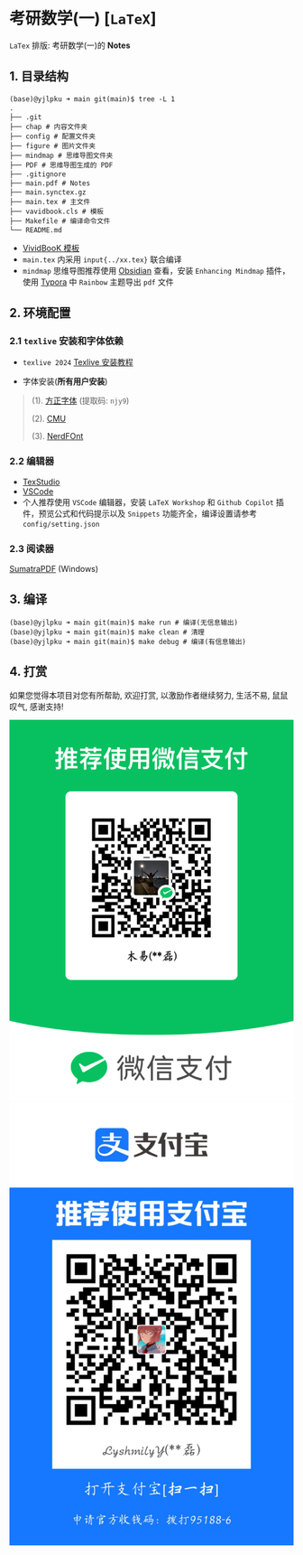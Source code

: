# 考研数学(一) [`LaTeX`]

`LaTex` 排版: 考研数学(一)的 **Notes**


## 1. 目录结构

``` shell
(base)@yjlpku ➜ main git(main)$ tree -L 1
.
├── .git
├── chap # 内容文件夹
├── config # 配置文件夹
├── figure # 图片文件夹
├── mindmap # 思维导图文件夹
├── PDF # 思维导图生成的 PDF
├── .gitignore
├── main.pdf # Notes
├── main.synctex.gz
├── main.tex # 主文件
├── vavidbook.cls # 模板
├── Makefile # 编译命令文件
└── README.md
```

- [VividBooK 模板](https://www.latexstudio.net/index/details/index/mid/3485.html)
- `main.tex` 内采用 `input{../xx.tex}` 联合编译
- `mindmap` 思维导图推荐使用 [Obsidian](https://obsidian.md/) 查看，安装 `Enhancing Mindmap` 插件，使用 [Typora](https://typoraio.cn/) 中 `Rainbow` 主题导出 `pdf` 文件

## 2. 环境配置

### 2.1 `texlive` 安装和字体依赖
- `texlive 2024` [Texlive 安装教程](https://tug.ctan.org/info/install-latex-guide-zh-cn/install-latex-guide-zh-cn.pdf)

- 字体安装(**所有用户安装**) 
> (1). [方正字体](https://pan.baidu.com/share/init?surl=BgbQM7LoinY7m8yeP25Y7Q) (提取码: `njy9`)
> 
> (2). [CMU](https://fontmeme.com/fonts/cmu-typewriter-font/)
> 
> (3). [NerdFOnt](https://www.nerdfonts.com/font-downloads)

### 2.2 编辑器

- [TexStudio](https://texstudio.sourceforge.net)
- [VSCode](https://code.visualstudio.com)
- 个人推荐使用 `VSCode` 编辑器，安装 `LaTeX Workshop` 和 `Github Copilot` 插件，预览公式和代码提示以及 `Snippets` 功能齐全，编译设置请参考 `config/setting.json`

### 2.3 阅读器

[SumatraPDF](https://www.sumatrapdfreader.org/download-free-pdf-viewer.html) (Windows)

## 3. 编译

``` shell
(base)@yjlpku ➜ main git(main)$ make run # 编译(无信息输出)
(base)@yjlpku ➜ main git(main)$ make clean # 清理
(base)@yjlpku ➜ main git(main)$ make debug # 编译(有信息输出)

```

## 4. 打赏
如果您觉得本项目对您有所帮助, 欢迎打赏, 以激励作者继续努力, 生活不易, 鼠鼠叹气, 感谢支持!

![400](figure/微信.png) ![350](figure/支付宝.jpg)
